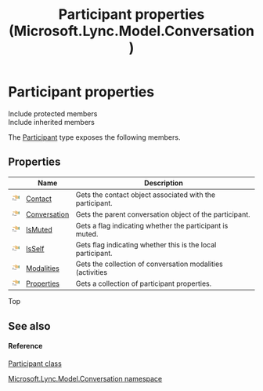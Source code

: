 ﻿---
title: Participant properties (Microsoft.Lync.Model.Conversation)
TOCTitle: Participant properties
ms:assetid: Properties.T:Microsoft.Lync.Model.Conversation.Participant_DI_3_UC_OCS14MrefLyncWPF
ms:mtpsurl: https://msdn.microsoft.com/en-us/library/microsoft.lync.model.conversation.participant_di_3_uc_ocs14mreflyncwpf_properties(v=office.15)
ms:contentKeyID: 48592227
ms.date: 07/28/2014
mtps_version: v=office.15
---

# Participant properties

Include protected members  
Include inherited members  

The [Participant](participant-class-microsoft-lync-model-conversation_2.md) type exposes the following members.

## Properties

<table>
<thead>
<tr class="header">
<th> </th>
<th>Name</th>
<th>Description</th>
</tr>
</thead>
<tbody>
<tr class="odd">
<td><img src="images/JJ275421.pubproperty(Office.15).gif" title="Public property" alt="Public property" /></td>
<td><a href="participant-contact-property-microsoft-lync-model-conversation_2.md">Contact</a></td>
<td>Gets the contact object associated with the participant.</td>
</tr>
<tr class="even">
<td><img src="images/JJ275421.pubproperty(Office.15).gif" title="Public property" alt="Public property" /></td>
<td><a href="participant-conversation-property-microsoft-lync-model-conversation_2.md">Conversation</a></td>
<td>Gets the parent conversation object of the participant.</td>
</tr>
<tr class="odd">
<td><img src="images/JJ275421.pubproperty(Office.15).gif" title="Public property" alt="Public property" /></td>
<td><a href="participant-ismuted-property-microsoft-lync-model-conversation_2.md">IsMuted</a></td>
<td>Gets a flag indicating whether the participant is muted.</td>
</tr>
<tr class="even">
<td><img src="images/JJ275421.pubproperty(Office.15).gif" title="Public property" alt="Public property" /></td>
<td><a href="participant-isself-property-microsoft-lync-model-conversation_2.md">IsSelf</a></td>
<td>Gets flag indicating whether this is the local participant.</td>
</tr>
<tr class="odd">
<td><img src="images/JJ275421.pubproperty(Office.15).gif" title="Public property" alt="Public property" /></td>
<td><a href="participant-modalities-property-microsoft-lync-model-conversation_2.md">Modalities</a></td>
<td>Gets the collection of conversation modalities (activities</td>
</tr>
<tr class="even">
<td><img src="images/JJ275421.pubproperty(Office.15).gif" title="Public property" alt="Public property" /></td>
<td><a href="participant-properties-property-microsoft-lync-model-conversation_2.md">Properties</a></td>
<td>Gets a collection of participant properties.</td>
</tr>
</tbody>
</table>


Top

## See also

#### Reference

[Participant class](participant-class-microsoft-lync-model-conversation_2.md)

[Microsoft.Lync.Model.Conversation namespace](microsoft-lync-model-conversation-namespace_2.md)

